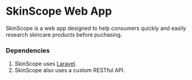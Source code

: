 SkinScope Web App
===========================

SkinScope is a web app designed to help consumers quickly and easily research skincare products before puchasing. 


### Dependencies

1. SkinScope uses [Laravel](http://laravel.com/).
2. SkinScope also uses a custom RESTful API.
